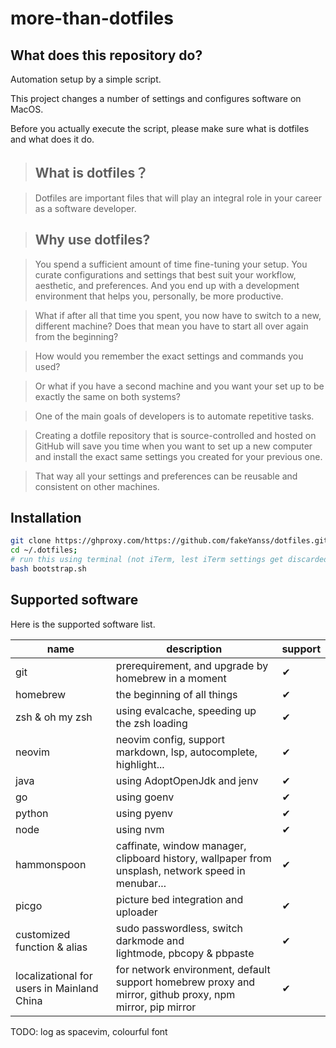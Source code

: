 # more-than-dotfiles

## What does this repository do?

Automation setup by a simple script.

This project changes a number of settings and configures software on MacOS.

Before you actually execute the script, please make sure what is dotfiles and what does it do.

> ## What is dotfiles？

> Dotfiles are important files that will play an integral role in your career as a software developer.

> ## Why use dotfiles?

> You spend a sufficient amount of time fine-tuning your setup. You curate configurations and settings that best suit your workflow, aesthetic, and preferences. And you end up with a development environment that helps you, personally, be more productive.

> What if after all that time you spent, you now have to switch to a new, different machine? Does that mean you have to start all over again from the beginning?

> How would you remember the exact settings and commands you used?

> Or what if you have a second machine and you want your set up to be exactly the same on both systems?

> One of the main goals of developers is to automate repetitive tasks.

> Creating a dotfile repository that is source-controlled and hosted on GitHub will save you time when you want to set up a new computer and install the exact same settings you created for your previous one.

> That way all your settings and preferences can be reusable and consistent on other machines.

## Installation

```bash
git clone https://ghproxy.com/https://github.com/fakeYanss/dotfiles.git --depth=1 ~/.dotfiles
cd ~/.dotfiles;
# run this using terminal (not iTerm, lest iTerm settings get discarded on exit)
bash bootstrap.sh
```

## Supported software

Here is the supported software list.

| name                                            | description                                                                                               | support |
| ----------------------------------------------- | --------------------------------------------------------------------------------------------------------- | ------- |
| git                                             | prerequirement, and upgrade by homebrew in a moment                                                       |    ✔    |
| homebrew                                        | the beginning of all things                                                                               |    ✔    |
| zsh & oh my zsh                                 | using evalcache, speeding up the zsh loading                                                              |    ✔    |
| neovim                                          | neovim config, support markdown, lsp, autocomplete, highlight...                                          |    ✔    |
| java                                            | using AdoptOpenJdk and jenv                                                                               |    ✔    |
| go                                              | using goenv                                                                                               |    ✔    |
| python                                          | using pyenv                                                                                               |    ✔    |
| node                                            | using nvm                                                                                                 |    ✔    |
| hammonspoon                                     | caffinate, window manager, clipboard history, wallpaper from unsplash, network speed in menubar...        |    ✔    |
| picgo                                           | picture bed integration and uploader                                                                      |    ✔    |
| customized function & alias                     | sudo passwordless, switch darkmode and lightmode, pbcopy & pbpaste                                        |    ✔    |
| localizational for users in Mainland China      | for network environment, default support homebrew proxy and mirror, github proxy, npm mirror, pip mirror  |    ✔    |

TODO: log as spacevim, colourful font
